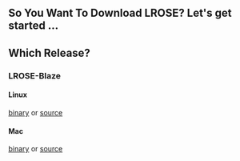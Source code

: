 ## So You Want To Download LROSE? Let's get started ...

## Which Release?

### LROSE-Blaze

#### Linux
[binary](docs/README_binary_linux.md) or 
[source](docs/README_source_linux.md)

#### Mac
[binary](docs/README_binary_mac.md) or
[source](docs/README_source_mac.md)
